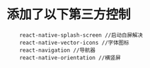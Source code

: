 # 添加了以下第三方控制
```$xslt
    react-native-splash-screen //启动白屏解决
    react-native-vector-icons //字体图标
    react-navigation //导航器
    react-native-orientation //横竖屏
```